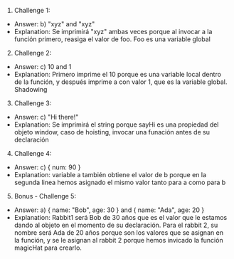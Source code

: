 1. Challenge 1:
  - Answer: b) "xyz" and "xyz"
  - Explanation: Se imprimirá "xyz" ambas veces porque al invocar a la función primero, reasiga el valor de foo. Foo es una variable global 


2. Challenge 2:
  - Answer: c) 10 and 1
  - Explanation: Primero imprime el 10 porque es una variable local dentro de la función, y después imprime a con valor 1, que es la variable global. Shadowing


3. Challenge 3:
  - Answer: c) "Hi there!"
  - Explanation: Se imprimirá el string porque sayHi es una propiedad del objeto window, caso de hoisting, invocar una funación antes de su declaración


4. Challenge 4:
  - Answer: c) { num: 90 }
  - Explanation: variable a también obtiene el valor de b porque en la segunda linea hemos asignado el mismo valor tanto para a como para b 


5. Bonus - Challenge 5:
  - Answer: a) { name: "Bob", age: 30 } and { name: "Ada", age: 20 }
  - Explanation: Rabbit1 será Bob de 30 años que es el valor que le estamos dando al objeto en el momento de su declaración. Para el rabbit 2, su nombre será Ada de 20 años porque son los valores que se asignan en la función, y se le asignan al rabbit 2 porque hemos invicado la función magicHat para crearlo.

